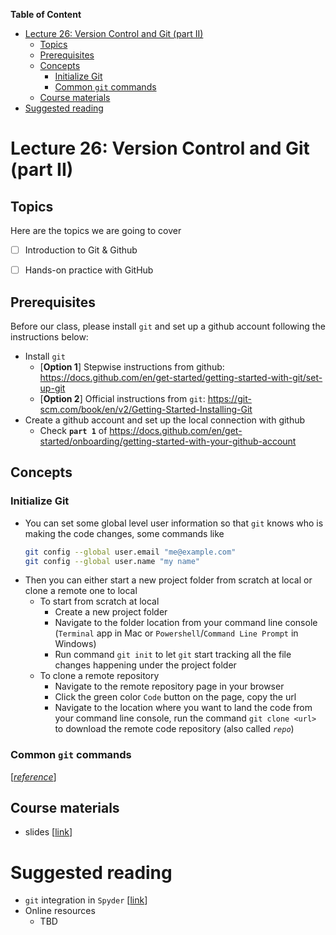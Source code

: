 
**Table of Content**
- [Lecture 26: Version Control and Git (part II)](#lecture-26-version-control-and-git-part-ii)
  - [Topics](#topics)
  - [Prerequisites](#prerequisites)
  - [Concepts](#concepts)
    - [Initialize Git](#initialize-git)
    - [Common `git` commands](#common-git-commands)
  - [Course materials](#course-materials)
- [Suggested reading](#suggested-reading)

# Lecture 26: Version Control and Git (part II)

## Topics
Here are the topics we are going to cover
* [ ] Introduction to Git & Github
* [ ] Hands-on practice with GitHub


## Prerequisites
Before our class, please install `git` and set up a github account following the instructions below:
* Install `git`
  * [**Option 1**] Stepwise instructions from github: https://docs.github.com/en/get-started/getting-started-with-git/set-up-git
  * [**Option 2**] Official instructions from `git`: https://git-scm.com/book/en/v2/Getting-Started-Installing-Git
* Create a github account and set up the local connection with github
  * Check **`part 1`** of https://docs.github.com/en/get-started/onboarding/getting-started-with-your-github-account

## Concepts
###  Initialize Git
* You can set some global level user information so that `git` knows who is making the code changes, some commands like 
  ```sh
  git config --global user.email "me@example.com"
  git config --global user.name "my name"
  ```
* Then you can either start a new project folder from scratch at local or clone a remote one to local
  * To start from scratch at local
    * Create a new project folder
    * Navigate to the folder location from your command line console (`Terminal` app in Mac or `Powershell`/`Command Line Prompt` in Windows)
    * Run command `git init` to let `git` start tracking all the file changes happening under the project folder
  * To clone a remote repository
    * Navigate to the remote repository page in your browser
    * Click the green color `Code` button on the page, copy the url
    * Navigate to the location where you want to land the code from your command line console, run the command `git clone <url>` to download the remote code repository (also called *`repo`*)

### Common `git` commands  
[[*reference*](http://guides.beanstalkapp.com/version-control/common-git-commands.html)]

## Course materials
* slides [[link](https://docs.google.com/presentation/d/1V3UgsJ_vXLN_qYO2Xe-VDvUkvW_6z8zKf4HqK8BzfAQ/edit?usp=sharing)]

# Suggested reading
* `git` integration in `Spyder` [[link](https://www.geeksforgeeks.org/how-to-install-git-with-spyder/)]
* Online resources
  * TBD
